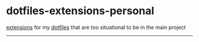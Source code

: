# dotfiles-extensions-personal

[extensions](https://github.com/rafaeleyng/dotfiles#extensions) for my [dotfiles](https://github.com/rafaeleyng/dotfiles) that are too situational to be in the main project

---
